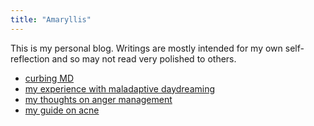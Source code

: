 ```yaml
---
title: "Amaryllis"
---
```


This is my personal blog. Writings are mostly intended for my own self-reflection and so may not read very polished to others.

* [curbing MD](/quitmd)
* [my experience with maladaptive daydreaming](/daydreams)
* [my thoughts on anger management](/anger)
* [my guide on acne](/acne_guide)
